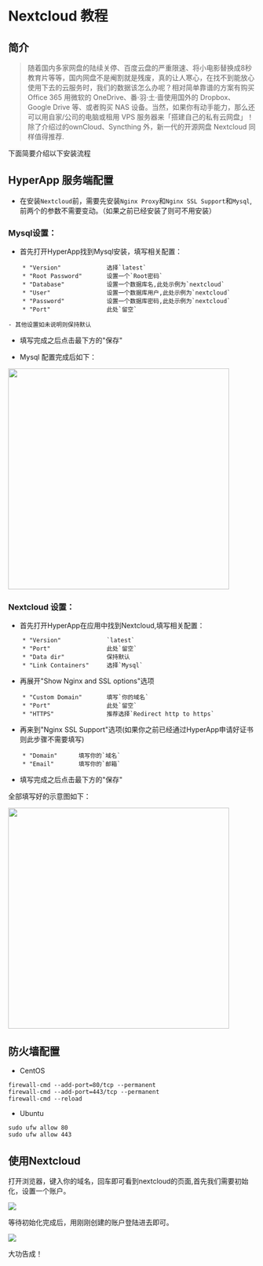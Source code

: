 # Nextcloud 教程

## 简介 

>随着国内多家网盘的陆续关停、百度云盘的严重限速、将小电影替换成8秒教育片等等，国内网盘不是阉割就是残废，真的让人寒心，在找不到能放心使用下去的云服务时，我们的数据该怎么办呢？相对简单靠谱的方案有购买 Office 365 用微软的 OneDrive、番·羽·土·啬使用国外的 Dropbox、Google Drive 等、或者购买 NAS 设备。当然，如果你有动手能力，那么还可以用自家/公司的电脑或租用 VPS 服务器来「搭建自己的私有云网盘」！除了介绍过的ownCloud、Syncthing 外，新一代的开源网盘 Nextcloud 同样值得推荐.

下面简要介绍以下安装流程

## HyperApp 服务端配置

- 在安装`Nextcloud`前，需要先安装`Nginx Proxy`和`Nginx SSL Support`和`Mysql`,前两个的参数不需要变动。（如果之前已经安装了则可不用安装）

### Mysql设置：

- 首先打开HyperApp找到Mysql安装，填写相关配置：

```
	* "Version"             选择`latest`
	* "Root Password"       设置一个`Root密码`
	* "Database"            设置一个数据库名,此处示例为`nextcloud`
	* "User"                设置一个数据库用户,此处示例为`nextcloud`
	* "Password"            设置一个数据库密码,此处示例为`nextcloud`
	* "Port"                此处`留空`
```

	- 其他设置如未说明则保持默认

- 填写完成之后点击最下方的"保存"

- Mysql 配置完成后如下：

<img src="./images/nextcloud-1.PNG" width="450" />

### Nextcloud 设置：

- 首先打开HyperApp在应用中找到Nextcloud,填写相关配置：

```
	* "Version"             `latest`
	* "Port"                此处`留空`
	* "Data dir"            保持默认
	* "Link Containers"     选择`Mysql`
```

- 再展开"Show Nginx and SSL options"选项

```
	* "Custom Domain"       填写`你的域名`
	* "Port"                此处`留空`
	* "HTTPS"               推荐选择`Redirect http to https`
```

- 再来到"Nginx SSL Support"选项(如果你之前已经通过HyperApp申请好证书则此步骤不需要填写)

```
	* "Domain"      填写你的`域名`
	* "Email"       填写你的`邮箱`
```

- 填写完成之后点击最下方的"保存"

全部填写好的示意图如下：

<img src="./images/nextcloud-2.PNG" width="450" />

## 防火墙配置

- CentOS

```
firewall-cmd --add-port=80/tcp --permanent
firewall-cmd --add-port=443/tcp --permanent
firewall-cmd --reload
```

- Ubuntu

```
sudo ufw allow 80
sudo ufw allow 443
```


## 使用Nextcloud

打开浏览器，键入你的域名，回车即可看到nextcloud的页面,首先我们需要初始化，设置一个账户。

<img src="./images/nextcloud-3.PNG" align=center />

等待初始化完成后，用刚刚创建的账户登陆进去即可。

<img src="./images/nextcloud-4.PNG" align=center />

大功告成！


